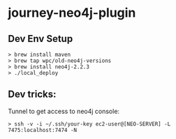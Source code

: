 # journey-neo4j-plugin


Dev Env Setup
-------------
```
> brew install maven
> brew tap wpc/old-neo4j-versions
> brew install neo4j-2.2.3
> ./local_deploy
```

Dev tricks:
-----------
Tunnel to get access to neo4j console:
```
> ssh -v -i ~/.ssh/your-key ec2-user@[NEO-SERVER] -L 7475:localhost:7474 -N
```
